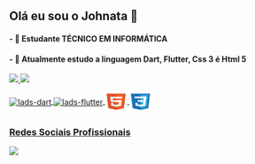 <div align="left">
<h2> Olá eu sou o Johnata 👋</h2>


<h4>- 🔭 Estudante TÉCNICO EM INFORMÁTICA</h4>
<h4>- 🌱 Atualmente estudo a linguagem Dart, Flutter, Css 3 é Html 5</h4>
</div>

<!-- QUADROS DE USO -->
<div align="left">
  <a href="https://github.com/LadsLd">
  <img height="180em" src="https://github-readme-stats.vercel.app/api?username=LadsLd&show_icons=true&theme=tokyonight&include_all_commits=true&count_private=true"/>
  <img height="180em" src="https://github-readme-stats.vercel.app/api/top-langs/?username=LadsLd&layout=compact&langs_count=7&theme=tokyonight"/>
</div>

<!-- ICONS LINGUAGES   -->
<div style="display: inline_block"><br>
  <img align="center" alt="lads-dart" height="30" width="40" src="https://cdn.jsdelivr.net/gh/devicons/devicon/icons/dart/dart-original.svg">
  <img align="center" alt="lads-flutter" height="30" width="40" src="https://cdn.jsdelivr.net/gh/devicons/devicon/icons/flutter/flutter-original.svg">
  <img align="center" alt="lads-HTML" height="30" width="40" src="https://raw.githubusercontent.com/devicons/devicon/master/icons/html5/html5-original.svg">
  <img align="center" alt="lads-CSS" height="30" width="40" src="https://raw.githubusercontent.com/devicons/devicon/master/icons/css3/css3-original.svg">
</div>
  
  ##
<!--  REDES SOCIAIS -->
 <div align ="left">
 <h3>Redes Sociais Profissionais</h3>
 <a href="https://www.linkedin.com/in/johnata-andrius-272156219/" target="_blank"><img src= "https://cdn.jsdelivr.net/gh/devicons/devicon/icons/linkedin/linkedin-original.svg" width = "35px" target="_blank"></a> 
 </div>
  
